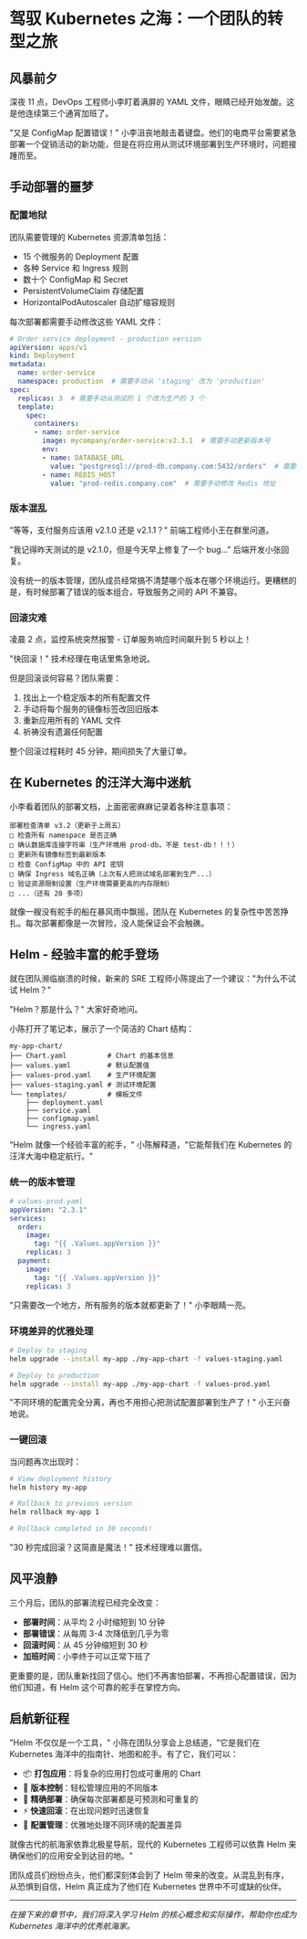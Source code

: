 # 驾驭 Kubernetes 之海：一个团队的转型之旅

## 风暴前夕

深夜 11 点，DevOps 工程师小李盯着满屏的 YAML 文件，眼睛已经开始发酸。这是他连续第三个通宵加班了。

"又是 ConfigMap 配置错误！" 小李沮丧地敲击着键盘。他们的电商平台需要紧急部署一个促销活动的新功能，但是在将应用从测试环境部署到生产环境时，问题接踵而至。

## 手动部署的噩梦

### 配置地狱

团队需要管理的 Kubernetes 资源清单包括：
- 15 个微服务的 Deployment 配置
- 各种 Service 和 Ingress 规则
- 数十个 ConfigMap 和 Secret
- PersistentVolumeClaim 存储配置
- HorizontalPodAutoscaler 自动扩缩容规则

每次部署都需要手动修改这些 YAML 文件：

```yaml
# Order service deployment - production version
apiVersion: apps/v1
kind: Deployment
metadata:
  name: order-service
  namespace: production  # 需要手动从 'staging' 改为 'production'
spec:
  replicas: 3  # 需要手动从测试的 1 个改为生产的 3 个
  template:
    spec:
      containers:
      - name: order-service
        image: mycompany/order-service:v2.3.1  # 需要手动更新版本号
        env:
        - name: DATABASE_URL
          value: "postgresql://prod-db.company.com:5432/orders"  # 需要手动修改数据库地址
        - name: REDIS_HOST
          value: "prod-redis.company.com"  # 需要手动修改 Redis 地址
```

### 版本混乱

"等等，支付服务应该用 v2.1.0 还是 v2.1.1？" 前端工程师小王在群里问道。

"我记得昨天测试的是 v2.1.0，但是今天早上修复了一个 bug..." 后端开发小张回复。

没有统一的版本管理，团队成员经常搞不清楚哪个版本在哪个环境运行。更糟糕的是，有时候部署了错误的版本组合，导致服务之间的 API 不兼容。

### 回滚灾难

凌晨 2 点，监控系统突然报警 - 订单服务响应时间飙升到 5 秒以上！

"快回滚！" 技术经理在电话里焦急地说。

但是回滚谈何容易？团队需要：
1. 找出上一个稳定版本的所有配置文件
2. 手动将每个服务的镜像标签改回旧版本
3. 重新应用所有的 YAML 文件
4. 祈祷没有遗漏任何配置

整个回滚过程耗时 45 分钟，期间损失了大量订单。

## 在 Kubernetes 的汪洋大海中迷航

小李看着团队的部署文档，上面密密麻麻记录着各种注意事项：

```
部署检查清单 v3.2（更新于上周五）
□ 检查所有 namespace 是否正确
□ 确认数据库连接字符串（生产环境用 prod-db，不是 test-db！！！）
□ 更新所有镜像标签到最新版本
□ 检查 ConfigMap 中的 API 密钥
□ 确保 Ingress 域名正确（上次有人把测试域名部署到生产...）
□ 验证资源限制设置（生产环境需要更高的内存限制）
□ ...（还有 20 多项）
```

就像一艘没有舵手的船在暴风雨中飘摇，团队在 Kubernetes 的复杂性中苦苦挣扎。每次部署都像是一次冒险，没人能保证会不会触礁。

## Helm - 经验丰富的舵手登场

就在团队濒临崩溃的时候，新来的 SRE 工程师小陈提出了一个建议："为什么不试试 Helm？"

"Helm？那是什么？" 大家好奇地问。

小陈打开了笔记本，展示了一个简洁的 Chart 结构：

```
my-app-chart/
├── Chart.yaml          # Chart 的基本信息
├── values.yaml         # 默认配置值
├── values-prod.yaml    # 生产环境配置
├── values-staging.yaml # 测试环境配置
└── templates/          # 模板文件
    ├── deployment.yaml
    ├── service.yaml
    ├── configmap.yaml
    └── ingress.yaml
```

"Helm 就像一个经验丰富的舵手，" 小陈解释道，"它能帮我们在 Kubernetes 的汪洋大海中稳定航行。"

### 统一的版本管理

```yaml
# values-prod.yaml
appVersion: "2.3.1"
services:
  order:
    image:
      tag: "{{ .Values.appVersion }}"
    replicas: 3
  payment:
    image:
      tag: "{{ .Values.appVersion }}"
    replicas: 3
```

"只需要改一个地方，所有服务的版本就都更新了！" 小李眼睛一亮。

### 环境差异的优雅处理

```bash
# Deploy to staging
helm upgrade --install my-app ./my-app-chart -f values-staging.yaml

# Deploy to production
helm upgrade --install my-app ./my-app-chart -f values-prod.yaml
```

"不同环境的配置完全分离，再也不用担心把测试配置部署到生产了！" 小王兴奋地说。

### 一键回滚

当问题再次出现时：

```bash
# View deployment history
helm history my-app

# Rollback to previous version
helm rollback my-app 1

# Rollback completed in 30 seconds!
```

"30 秒完成回滚？这简直是魔法！" 技术经理难以置信。

## 风平浪静

三个月后，团队的部署流程已经完全改变：

- **部署时间**：从平均 2 小时缩短到 10 分钟
- **部署错误**：从每周 3-4 次降低到几乎为零
- **回滚时间**：从 45 分钟缩短到 30 秒
- **加班时间**：小李终于可以正常下班了

更重要的是，团队重新找回了信心。他们不再害怕部署，不再担心配置错误，因为他们知道，有 Helm 这个可靠的舵手在掌控方向。

## 启航新征程

"Helm 不仅仅是一个工具，" 小陈在团队分享会上总结道，"它是我们在 Kubernetes 海洋中的指南针、地图和舵手。有了它，我们可以：

- 📦 **打包应用**：将复杂的应用打包成可重用的 Chart
- 🔄 **版本控制**：轻松管理应用的不同版本
- 🎯 **精确部署**：确保每次部署都是可预测和可重复的
- ⚡ **快速回滚**：在出现问题时迅速恢复
- 🔧 **配置管理**：优雅地处理不同环境的配置差异

就像古代的航海家依靠北极星导航，现代的 Kubernetes 工程师可以依靠 Helm 来确保他们的应用安全到达目的地。"

团队成员们纷纷点头，他们都深刻体会到了 Helm 带来的改变。从混乱到有序，从恐惧到自信，Helm 真正成为了他们在 Kubernetes 世界中不可或缺的伙伴。

---

*在接下来的章节中，我们将深入学习 Helm 的核心概念和实际操作，帮助你也成为 Kubernetes 海洋中的优秀航海家。*
